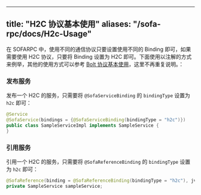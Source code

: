 
---
title: "H2C 协议基本使用"
aliases: "/sofa-rpc/docs/H2c-Usage"
---


在 SOFARPC 中，使用不同的通信协议只要设置使用不同的 Binding 即可，如果需要使用 H2C 协议，只要将 Binding 设置为 H2C 即可。下面使用以注解的方式来例举，其他的使用方式可以参考 [Bolt 协议基本使用](../bolt-usage)，这里不再重复说明。：

### 发布服务

发布一个 H2C 的服务，只需要将 `@SofaServiceBinding` 的 `bindingType` 设置为 `h2c` 即可：

```java
@Service
@SofaService(bindings = {@SofaServiceBinding(bindingType = "h2c")})
public class SampleServiceImpl implements SampleService {
}
```

### 引用服务

引用一个 H2C 的服务，只需要将 `@SofaReferenceBinding` 的 `bindingType` 设置为 `h2c` 即可：

```java
@SofaReference(binding = @SofaReferenceBinding(bindingType = "h2c"), jvmFirst = false)
private SampleService sampleService;
```
